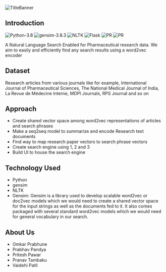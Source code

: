 ![TitleBanner](https://github.com/OverPoweredDev/Pharma_NLPSearch/blob/master/images/EDI_banner3.png)

## Introduction

![Python-3.8](https://img.shields.io/badge/Python-3.8-green?style=for-the-badge)
![gensim-3.8.3](https://img.shields.io/badge/gensim-3.8.3-blue?style=for-the-badge)
![NLTK](https://img.shields.io/badge/NLTK-3.5-purple?style=for-the-badge)
![Flask](https://img.shields.io/badge/Flask-1.1.5-lightblue?style=for-the-badge)
![PR](https://img.shields.io/badge/PRs-welcome-red?style=for-the-badge)
![PR](https://img.shields.io/badge/%20-Open%20Source-blueviolet?style=for-the-badge)

A Natural Language Search Enabled for Pharmaceutical research data. We aim to easily and efficiently find any search results using a word2vec encoder

## Dataset

Research articles from various journals like for example, International Journal of Pharmaceutical Sciences, The National Medical Journal of India, La Revue de Médecine Interne, MDPI Journals, RPS Journal and so on

## Approach

- Create shared vector space among word2vec representations of articles and search phrases
- Make a seq2seq model to summarize and encode Research text documents
- Find way to map research paper vectors to search phrase vectors
- Create search engine using 1, 2 and 3
- Build UI to house the search engine

## Technology Used

- Python
- gensim
- NLTK
- Gensim: Gensim is a library used to develop scalable word2vec or doc2vec models which we would need to create a shared vector space for the input strings as well as the documents fed to it. It also comes packaged with several standard word2vec models which we would need for general vocabulary in our search.


## About Us

- Omkar Prabhune
- Prabhav Pandya
- Pritesh Pawar
- Pranav Tambaku
- Vaidehi Patil
